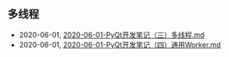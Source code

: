 ## 多线程
* 2020-06-01, [2020-06-01-PyQt开发笔记（三）多线程.md](../posts\2020-06-01-PyQt开发笔记（三）多线程.md)
* 2020-06-01, [2020-06-01-PyQt开发笔记（四）通用Worker.md](../posts\2020-06-01-PyQt开发笔记（四）通用Worker.md)